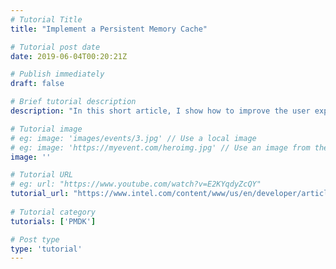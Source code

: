 ```yaml
---
# Tutorial Title
title: "Implement a Persistent Memory Cache"

# Tutorial post date
date: 2019-06-04T00:20:21Z

# Publish immediately
draft: false

# Brief tutorial description
description: "In this short article, I show how to improve the user experience by using persistent memory as a cache."

# Tutorial image
# eg: image: 'images/events/3.jpg' // Use a local image
# eg: image: 'https://myevent.com/heroimg.jpg' // Use an image from the event website
image: ''

# Tutorial URL
# eg: url: "https://www.youtube.com/watch?v=E2KYqdyZcQY"
tutorial_url: "https://www.intel.com/content/www/us/en/developer/articles/code-sample/implement-a-persistent-memory-cache-a-simple-find-example.html"
 
# Tutorial category
tutorials: ['PMDK']

# Post type
type: 'tutorial'
---
```


<!--- Do not write any content here. The front matter is the only required information. -->
